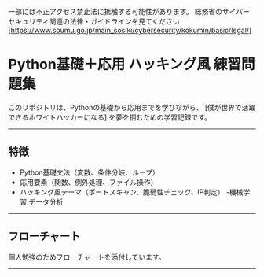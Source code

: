 一部には不正アクセス禁止法に抵触する可能性があります。
総務省のサイバーセキュリティ関連の法律・ガイドラインを見てください
[https://www.soumu.go.jp/main_sosiki/cybersecurity/kokumin/basic/legal/]
# Python基礎＋応用 ハッキング風 練習問題集

このリポジトリは、Pythonの基礎から応用までを学びながら、
[僕が世界で活躍できるホワイトハッカーになる]
を夢を掴むための学習記録です。

---

## 特徴
- Python基礎文法（変数、条件分岐、ループ）
- 応用要素（関数、例外処理、ファイル操作）
- ハッキング風テーマ（ポートスキャン、脆弱性チェック、IP判定）
-機械学習.データ分析
---

## フローチャート
個人勉強のためフローチャートを添付しています。

---

